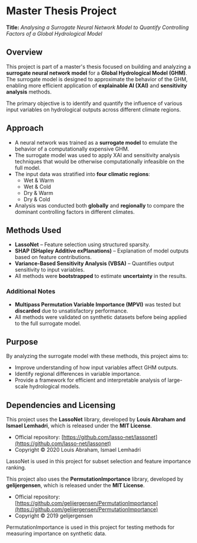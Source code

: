 # Master Thesis Project  
**Title:** *Analysing a Surrogate Neural Network Model to Quantify Controlling Factors of a Global Hydrological Model*

## Overview

This project is part of a master's thesis focused on building and analyzing a **surrogate neural network model** for a **Global Hydrological Model (GHM)**. The surrogate model is designed to approximate the behavior of the GHM, enabling more efficient application of **explainable AI (XAI)** and **sensitivity analysis** methods.

The primary objective is to identify and quantify the influence of various input variables on hydrological outputs across different climate regions.

## Approach

- A neural network was trained as a **surrogate model** to emulate the behavior of a computationally expensive GHM.
- The surrogate model was used to apply XAI and sensitivity analysis techniques that would be otherwise computationally infeasible on the full model.
- The input data was stratified into **four climatic regions**:
  - Wet & Warm  
  - Wet & Cold  
  - Dry & Warm  
  - Dry & Cold  
- Analysis was conducted both **globally** and **regionally** to compare the dominant controlling factors in different climates.

## Methods Used

- **LassoNet** – Feature selection using structured sparsity.
- **SHAP (SHapley Additive exPlanations)** – Explanation of model outputs based on feature contributions.
- **Variance-Based Sensitivity Analysis (VBSA)** – Quantifies output sensitivity to input variables.
- All methods were **bootstrapped** to estimate **uncertainty** in the results.

### Additional Notes

- **Multipass Permutation Variable Importance (MPVI)** was tested but **discarded** due to unsatisfactory performance.
- All methods were validated on synthetic datasets before being applied to the full surrogate model.

## Purpose

By analyzing the surrogate model with these methods, this project aims to:

- Improve understanding of how input variables affect GHM outputs.
- Identify regional differences in variable importance.
- Provide a framework for efficient and interpretable analysis of large-scale hydrological models.

## Dependencies and Licensing  

This project uses the **LassoNet** library, developed by **Louis Abraham and Ismael Lemhadri**, which is released under the **MIT License**.  

- Official repository: [https://github.com/lasso-net/lassonet](https://github.com/lasso-net/lassonet)  
- Copyright © 2020 Louis Abraham, Ismael Lemhadri  

LassoNet is used in this project for subset selection and feature importance ranking.  

This project also uses the **PermutationImportance** library, developed by **gelijergensen**, which is released under the **MIT License**.  

- Official repository: [https://github.com/gelijergensen/PermutationImportance](https://github.com/gelijergensen/PermutationImportance)  
- Copyright © 2019 gelijergensen  

PermutationImportance is used in this project for testing methods for measuring importance on synthetic data.

